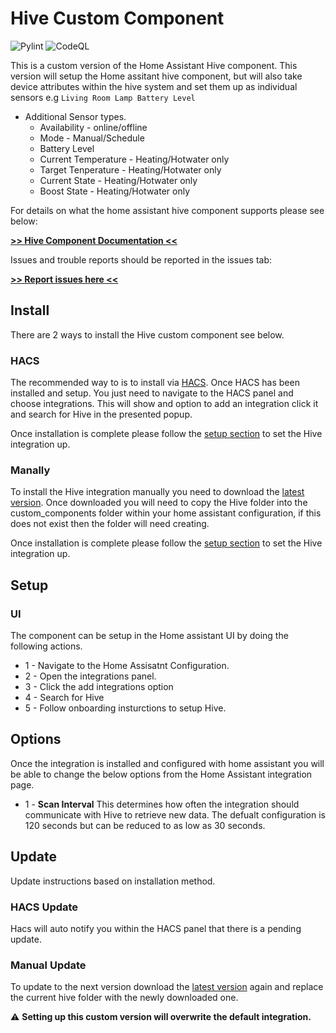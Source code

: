 # Hive Custom Component

![Pylint](https://github.com/Pyhive/HA-Hive-Custom-Component/workflows/Pylint/badge.svg)
![CodeQL](https://github.com/Pyhive/HA-Hive-Custom-Component/workflows/CodeQL/badge.svg)

This is a custom version of the Home Assistant Hive
component. This version will setup the Home assitant
hive component, but will also take device attributes
within the hive system and set them up as individual
sensors e.g `Living Room Lamp Battery Level`

* Additional Sensor types.
  * Availability - online/offline
  * Mode - Manual/Schedule
  * Battery Level
  * Current Temperature - Heating/Hotwater only
  * Target Tenperature - Heating/Hotwater only
  * Current State - Heating/Hotwater only
  * Boost State - Heating/Hotwater only

For details on what the home assistant hive component supports please see below:

[**>> Hive Component Documentation <<**](https://www.home-assistant.io/integrations/hive/)

Issues and trouble reports should be reported in
the issues tab:

[**>> Report issues here <<**](https://github.com/Pyhive/HA-Hive-Custom-Component/issues)

## Install

There are 2 ways to install the Hive custom component see below.

### HACS

The recommended way to is to install via [HACS](https://hacs.xyz/).
Once HACS has been installed and setup. You just need to navigate to the HACS panel and choose integrations.
This will show and option to add an integration click it and search for Hive in the presented popup.

Once installation is complete please follow the [setup section](#setup) to set the Hive integration up.

### Manally

To install the Hive integration manually you need to download the [latest version](https://github.com/Pyhive/HA-Hive-Custom-Component/releases/latest).
Once downloaded you will need to copy the Hive folder into the custom_components folder within your home assistant configuration, if this does not exist then the folder will need creating.

Once installation is complete please follow the [setup section](#setup) to set the Hive integration up.

## Setup

### UI

The component can be setup in the Home assistant UI by doing the following actions.

* 1  - Navigate to the Home Assisatnt Configuration.
* 2  - Open the integrations panel.
* 3  - Click the add integrations option
* 4  - Search for Hive
* 5  - Follow onboarding insturctions to setup Hive.

## Options

Once the integration is installed and configured with home assistant you will be able to
change the below options from the Home Assistant integration page.

* 1 - **Scan Interval**
This determines how often the integration should communicate with Hive to retrieve new data.
The defualt configuration is 120 seconds but can be reduced to as low as 30 seconds.

## Update

Update instructions based on installation method.

### HACS Update

Hacs will auto notify you within the HACS panel that there is a pending update.

### Manual Update

To update to the next version download the [latest version](https://github.com/Pyhive/HA-Hive-Custom-Component/releases/latest) again
and replace the current hive folder with the newly downloaded one.


:warning: **Setting up this custom version will overwrite the default integration.**
